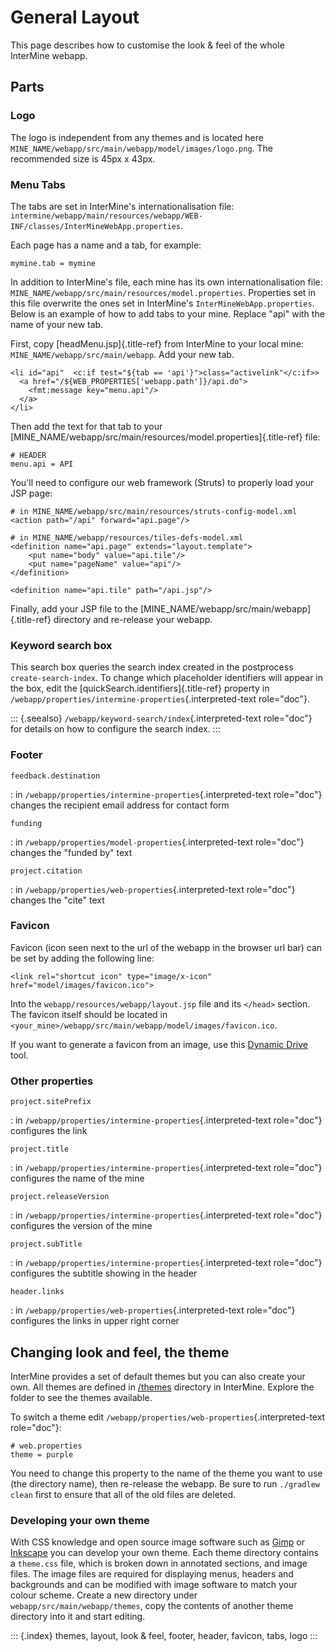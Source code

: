 # General Layout

This page describes how to customise the look & feel of the whole InterMine webapp.

## Parts

### Logo

The logo is independent from any themes and is located here `MINE_NAME/webapp/src/main/webapp/model/images/logo.png`. The recommended size is 45px x 43px.

### Menu Tabs

The tabs are set in InterMine\'s internationalisation file: `intermine/webapp/main/resources/webapp/WEB-INF/classes/InterMineWebApp.properties`.

Each page has a name and a tab, for example:

```text
mymine.tab = mymine
```

In addition to InterMine\'s file, each mine has its own internationalisation file: `MINE_NAME/webapp/src/main/resources/model.properties`. Properties set in this file overwrite the ones set in InterMine\'s `InterMineWebApp.properties`. Below is an example of how to add tabs to your mine. Replace \"api\" with the name of your new tab.

First, copy \[headMenu.jsp\]{.title-ref} from InterMine to your local mine: `MINE_NAME/webapp/src/main/webapp`. Add your new tab.

```text
<li id="api"  <c:if test="${tab == 'api'}">class="activelink"</c:if>>
  <a href="/${WEB_PROPERTIES['webapp.path']}/api.do">
    <fmt:message key="menu.api"/>
  </a>
</li>
```

Then add the text for that tab to your \[MINE\_NAME/webapp/src/main/resources/model.properties\]{.title-ref} file:

```text
# HEADER
menu.api = API
```

You\'ll need to configure our web framework \(Struts\) to properly load your JSP page:

```text
# in MINE_NAME/webapp/src/main/resources/struts-config-model.xml
<action path="/api" forward="api.page"/>

# in MINE_NAME/webapp/resources/tiles-defs-model.xml
<definition name="api.page" extends="layout.template">
    <put name="body" value="api.tile"/>
    <put name="pageName" value="api"/>
</definition>

<definition name="api.tile" path="/api.jsp"/>
```

Finally, add your JSP file to the \[MINE\_NAME/webapp/src/main/webapp\]{.title-ref} directory and re-release your webapp.

### Keyword search box

This search box queries the search index created in the postprocess `create-search-index`. To change which placeholder identifiers will appear in the box, edit the \[quickSearch.identifiers\]{.title-ref} property in `/webapp/properties/intermine-properties`{.interpreted-text role="doc"}.

::: {.seealso} `/webapp/keyword-search/index`{.interpreted-text role="doc"} for details on how to configure the search index. :::

### Footer

`feedback.destination`

: in `/webapp/properties/intermine-properties`{.interpreted-text role="doc"} changes the recipient email address for contact form

`funding`

: in `/webapp/properties/model-properties`{.interpreted-text role="doc"} changes the \"funded by\" text

`project.citation`

: in `/webapp/properties/web-properties`{.interpreted-text role="doc"} changes the \"cite\" text

### Favicon

Favicon \(icon seen next to the url of the webapp in the browser url bar\) can be set by adding the following line:

```text
<link rel="shortcut icon" type="image/x-icon" href="model/images/favicon.ico">
```

Into the `webapp/resources/webapp/layout.jsp` file and its `</head>` section. The favicon itself should be located in `<your_mine>/webapp/src/main/webapp/model/images/favicon.ico`.

If you want to generate a favicon from an image, use this [Dynamic Drive](http://tools.dynamicdrive.com/favicon/) tool.

### Other properties

`project.sitePrefix`

: in `/webapp/properties/intermine-properties`{.interpreted-text role="doc"} configures the link

`project.title`

: in `/webapp/properties/intermine-properties`{.interpreted-text role="doc"} configures the name of the mine

`project.releaseVersion`

: in `/webapp/properties/intermine-properties`{.interpreted-text role="doc"} configures the version of the mine

`project.subTitle`

: in `/webapp/properties/intermine-properties`{.interpreted-text role="doc"} configures the subtitle showing in the header

`header.links`

: in `/webapp/properties/web-properties`{.interpreted-text role="doc"} configures the links in upper right corner

## Changing look and feel, the theme

InterMine provides a set of default themes but you can also create your own. All themes are defined in [/themes](https://github.com/intermine/intermine/tree/dev/intermine/webapp/src/main/webapp/themes) directory in InterMine. Explore the folder to see the themes available.

To switch a theme edit `/webapp/properties/web-properties`{.interpreted-text role="doc"}:

```text
# web.properties
theme = purple
```

You need to change this property to the name of the theme you want to use \(the directory name\), then re-release the webapp. Be sure to run `./gradlew clean` first to ensure that all of the old files are deleted.

### Developing your own theme

With CSS knowledge and open source image software such as [Gimp](http://www.gimp.org) or [Inkscape](http://www.inkscape.org) you can develop your own theme. Each theme directory contains a `theme.css` file, which is broken down in annotated sections, and image files. The image files are required for displaying menus, headers and backgrounds and can be modified with image software to match your colour scheme. Create a new directory under `webapp/src/main/webapp/themes`, copy the contents of another theme directory into it and start editing.

::: {.index} themes, layout, look & feel, footer, header, favicon, tabs, logo :::

